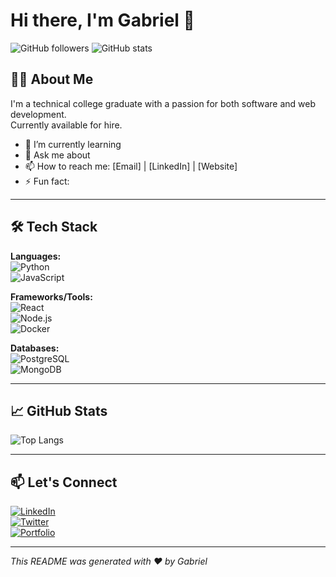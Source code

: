 # Hi there, I'm Gabriel 👋

![GitHub followers](https://img.shields.io/github/followers/yourusername?label=Followers&style=social)
![GitHub stats](https://github-readme-stats.vercel.app/api?username=yourusername&show_icons=true&theme=default)

## 👨‍💻 About Me

I'm a technical college graduate with a passion for both software and web development.  
Currently available for hire.

- 🌱 I’m currently learning
- 💬 Ask me about
- 📫 How to reach me: [Email] | [LinkedIn] | [Website]
- ⚡ Fun fact: 

---

## 🛠️ Tech Stack

**Languages:**  
![Python](https://img.shields.io/badge/-Python-333333?style=flat&logo=python)  
![JavaScript](https://img.shields.io/badge/-JavaScript-333333?style=flat&logo=javascript)

**Frameworks/Tools:**  
![React](https://img.shields.io/badge/-React-333333?style=flat&logo=react)  
![Node.js](https://img.shields.io/badge/-Node.js-333333?style=flat&logo=node.js)  
![Docker](https://img.shields.io/badge/-Docker-333333?style=flat&logo=docker)

**Databases:**  
![PostgreSQL](https://img.shields.io/badge/-PostgreSQL-333333?style=flat&logo=postgresql)  
![MongoDB](https://img.shields.io/badge/-MongoDB-333333?style=flat&logo=mongodb)

---

## 📈 GitHub Stats

![Top Langs](https://github-readme-stats.vercel.app/api/top-langs/?username=yourusername&layout=compact&theme=default)

---

## 📫 Let's Connect

[![LinkedIn](https://img.shields.io/badge/-LinkedIn-0077B5?style=flat&logo=linkedin&logoColor=white)](https://www.linkedin.com/in/yourprofile)  
[![Twitter](https://img.shields.io/badge/-Twitter-1DA1F2?style=flat&logo=twitter&logoColor=white)](https://twitter.com/yourhandle)  
[![Portfolio](https://img.shields.io/badge/-Portfolio-000?style=flat&logo=vercel&logoColor=white)](https://yourportfolio.com)

---

*This README was generated with ❤️ by Gabriel*
